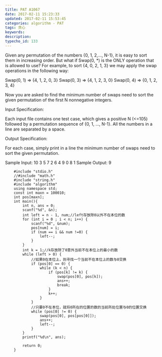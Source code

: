 ```yaml
---
title: PAT A1067
date: 2017-02-11 15:23:33
updated: 2017-02-11 15:53:45
categories: algorithm - PAT
tags: 贪心
keywords:
description:
typecho_id: 133
---
```


Given any permutation of the numbers {0, 1, 2,..., N-1}, it is easy to sort them in increasing order. But what if Swap(0, *) is the ONLY operation that is allowed to use? For example, to sort {4, 0, 2, 1, 3} we may apply the swap operations in the following way:

Swap(0, 1) => {4, 1, 2, 0, 3}
Swap(0, 3) => {4, 1, 2, 3, 0}
Swap(0, 4) => {0, 1, 2, 3, 4}

Now you are asked to find the minimum number of swaps need to sort the given permutation of the first N nonnegative integers.

Input Specification:

Each input file contains one test case, which gives a positive N (<=105) followed by a permutation sequence of {0, 1, ..., N-1}. All the numbers in a line are separated by a space.

Output Specification:

For each case, simply print in a line the minimum number of swaps need to sort the given permutation.

Sample Input:
10 3 5 7 2 6 4 9 0 8 1
Sample Output:
9

```
    #include "stdio.h"
    //#include "math.h"
    #include "string.h"
    #include "algorithm"
    using namespace std;
    const int maxn = 100010;
    int pos[maxn];
    int main(){
        int n, ans = 0;
        scanf("%d", &n);
        int left = n - 1, num;//left存放除0以外不在本位的数
        for (int i = 0 ; i < n; i++) {
            scanf("%d", &num);
            pos[num] = i;
            if (num == i && num !=0) {
                left--;
            }
        }
        int k = 1;//k存放除了0意外当前不在本位上的最小的数
        while (left > 0) {
            //如果0在本位上，则寻找一个当前不在本位上的数与0交换
            if (pos[0] == 0) {
                while (k < n) {
                    if (pos[k] != k) {
                        swap(pos[0], pos[k]);
                        ans++;
                        break;
                    }
                    k++;
                }
            }
            //只要0不在本位，就将0所在的位置的数的当前所处位置与0的位置交换
            while (pos[0] != 0) {
                swap(pos[0], pos[pos[0]]);
                ans++;
                left--;
            }
        }
        printf("%d\n", ans);
        
        return 0;
    }
```